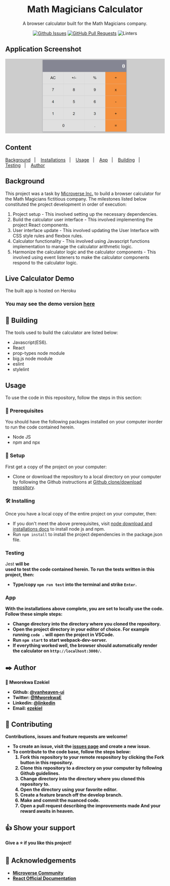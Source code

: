 <div align="center">

# Math Magicians Calculator

A browser calculator built for the Math Magicians company.

[![Github Issues](https://img.shields.io/badge/GitHub-Issues-orange)](https://github.com/vanheaven-ui/React-calc/issues)
[![GitHub Pull Requests](https://img.shields.io/badge/GitHub-Pull%20Requests-blue)](https://github.com/vanheaven-ui/React-calc/pulls)
![Linters](https://img.shields.io/badge/Linters-Passing-success)

</div>

## Application Screenshot

![Screenshot](screenshot/screenshot.png)

## Content

<a text-align="center" href="#about">Background</a>&nbsp;&nbsp;&nbsp;|&nbsp;&nbsp;&nbsp;
<a href="#ins">Installations</a>&nbsp;&nbsp;&nbsp;|&nbsp;&nbsp;&nbsp;
<a href="#usage">Usage</a>&nbsp;&nbsp;&nbsp;|&nbsp;&nbsp;&nbsp;
<a href="#app">App</a>&nbsp;&nbsp;&nbsp;|&nbsp;&nbsp;&nbsp;
<a href="#with">Building</a>&nbsp;&nbsp;&nbsp;|&nbsp;&nbsp;&nbsp;
<a href="#tests">Testing</a>&nbsp;&nbsp;&nbsp;|&nbsp;&nbsp;&nbsp;
<a href="#author">Author</a>

## Background <a name = "about"></a>

This project was a task by [Microverse Inc.](https://www.microverse.org/) to build a browser calculator for the Math Magicians fictitious company. The milestones listed below constituted the project development in order of execution:
1. Project setup - This involved setting up the necessary dependencies.
2. Build the calculator user interface - This involved implementing the project React components.
3. User interface update - This involved updating the User Interface with CSS style rules and flexbox rules.
4. Calculator functionality - This involved using Javascript functions implementation to manage the calculator arithmetic logic.
5. Harmonize the calculator logic and the calculator components - This involved using event listeners to make the calculator components respond to the calculator logic.

## Live Calculator Demo

The built app is hosted on Heroku <br />

### You may see the demo version [here](https://peaceful-lake-84379.herokuapp.com/)

## 🔧 Building<a name = "with"></a>

The tools used to build the calculator are listed below:

- Javascript(ES6).
- React
- prop-types node module
- big.js node module
- eslint
- stylelint

## Usage <a name = "usage"></a>

To use the code in this repository, follow the steps in this section:

### 🔨 Prerequisites

You should have the following packages installed on your computer inorder to run the code contained herein.

- Node JS
- npm and npx

### 🔨 Setup

First get a copy of the project on your computer:

- Clone or download the repository to a local directory on your computer by following the Github instructions at [Github clone/download repository](https://docs.github.com/en/enterprise/2.13/user/articles/cloning-a-repository).

### 🛠 Installing <a name = "ins"></a>

Once you have a local copy of the entire project on your computer, then:

- If you don't meet the above prerequisites, visit [node download and installations docs](https://docs.npmjs.com/downloading-and-installing-node-js-and-npm) to install node js and npm.
- Run `npm install` to install the project dependencies in the package.json file.

### Testing <a name = "tests"></a>

Jest <b>will be <br> used to test the code contained herein.
To run the tests written in this project, then:

- Type/copy `npm run test` into the terminal and strike `Enter`.

### App <a name = "app"></a>

With the installations above complete, you are set to locally use the code. Follow these simple steps:

- Change directory into the directory where you cloned the repository.
- Open the project directory in your editor of choice. For example running `code .` will open the project in VSCode.
- Run `npm start` to start webpack-dev-server.
- If everything worked well, the browser should automatically render the calculator on `http://localhost:3000/`.

## ✒️ Author <a name = "author"></a>

👤 **Mworekwa Ezekiel**

- Github: [@vanheaven-ui](https://github.com/vanheaven-ui)
- Twitter: [@MworekwaE](https://twitter.com/MworekwaE)
- Linkedin: [@linkedin](https://www.linkedin.com/in/vanheaven/)
- Email: [ezekiel](mailto:vanheaven6@gmail.com)

## 🤝 Contributing

Contributions, issues and feature requests are welcome!

- To create an issue, visit the [issues page](https://github.com/vanheaven-ui/React-calc/issues) and create a new issue.
- To contribute to the code base, follow the steps below:
  1. Fork this repository to your remote respository by clicking the Fork button in this repository.
  2. Clone this repository to a directory on your computer by following Github guidelines.
  3. Change directory into the directory where you cloned this repository to.
  4. Open the directory using your favorite editor.
  5. Create a feature branch off the develop branch.
  6. Make and commit the nuanced code.
  7. Open a pull request describing the improvements made
     And your reward awaits in heaven.

## 👍 Show your support

Give a ⭐️ if you like this project!

## :clap: Acknowledgements

- [Microverse Community](https://www.microverse.org/) <br />
- [React Official Documentation](https://reactjs.org/)

